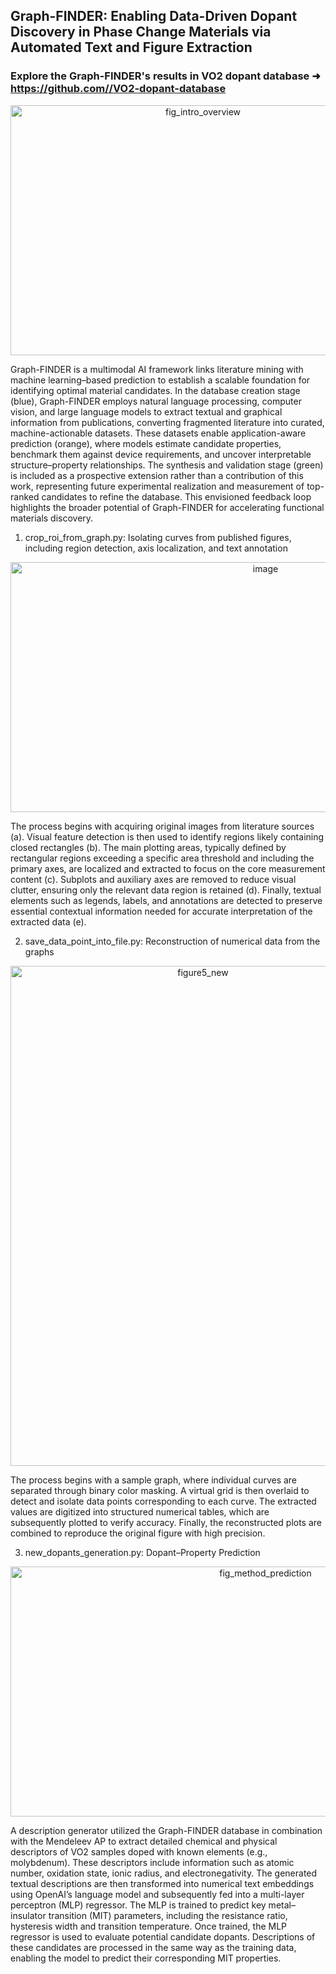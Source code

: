 ## Graph-FINDER: Enabling Data-Driven Dopant Discovery in Phase Change Materials via Automated Text and Figure Extraction

### Explore the Graph-FINDER's results in **VO2 dopant database** ➜ [https://github.com/<owner>/VO2-dopant-database](https://wm355.github.io/GraphFinderDatabase/)

<p align="center">
 <img width="600" height="400" display="center" alt="fig_intro_overview" src="https://github.com/user-attachments/assets/a67a79e6-1033-4d24-9a30-5119747fe35e" />
</p>

Graph-FINDER is a multimodal AI framework links literature mining with machine learning–based prediction to establish a scalable foundation for identifying optimal material candidates. In the database creation stage (blue), Graph-FINDER employs natural language processing, computer vision, and large language models to extract textual and graphical information from publications, converting fragmented literature into curated, machine-actionable datasets. These datasets enable application-aware prediction (orange), where models estimate candidate properties, benchmark them against device requirements, and uncover interpretable structure–property relationships. The synthesis and validation stage (green) is included as a prospective extension rather than a contribution of this work, representing future experimental realization and measurement of top-ranked candidates to refine the database. This envisioned feedback loop highlights the broader potential of Graph-FINDER for accelerating functional materials discovery.


1. crop_roi_from_graph.py: Isolating curves from published figures, including region detection, axis localization, and text annotation
<p align="center">
 <img width="800" height="400" alt="image" src="https://github.com/user-attachments/assets/12572a36-00fa-498d-b897-9a9a3ad85e45" />
</p>


The process begins with acquiring original images from literature sources (a). Visual feature detection is then used to identify regions likely containing closed rectangles (b). The main plotting areas, typically defined by rectangular regions exceeding a specific area threshold and including the primary axes, are localized and extracted to focus on the core measurement content (c). Subplots and auxiliary axes are removed to reduce visual clutter, ensuring only the relevant data region is retained (d). Finally, textual elements such as legends, labels, and annotations are detected to preserve essential contextual information needed for accurate interpretation of the extracted data (e).



2. save_data_point_into_file.py: Reconstruction of numerical data from the graphs
<p align="center">
 <img width="600" height="800" alt="figure5_new" src="https://github.com/user-attachments/assets/003b7399-4aea-4e47-b8c6-48c8490a3c2e" />
</p>


 The process begins with a sample graph, where individual curves are separated through binary color masking. A virtual grid is then overlaid to detect and isolate data points corresponding to each curve. The extracted values are digitized into structured numerical tables, which are subsequently plotted to verify accuracy. Finally, the reconstructed plots are combined to reproduce the original figure with high precision.


3. new_dopants_generation.py: Dopant–Property Prediction
<p align="center">
 <img width="800" height="400" alt="fig_method_prediction" src="https://github.com/user-attachments/assets/7eefa6ff-4e2b-48b6-9012-ccd74444c40b" />
</p>


A description generator utilized the Graph-FINDER database in combination with the Mendeleev AP to extract detailed chemical and physical descriptors of VO2 samples doped with known elements (e.g., molybdenum). These descriptors include information such as atomic number, oxidation state, ionic radius, and electronegativity. The generated textual descriptions are then transformed into numerical text embeddings using OpenAI’s language model and subsequently fed into a multi-layer perceptron (MLP) regressor. The MLP is trained to predict key metal–insulator transition (MIT) parameters, including the resistance ratio, hysteresis width and transition temperature. Once trained, the MLP regressor is used to evaluate potential candidate dopants. Descriptions of these candidates are processed in the same way as the training data, enabling the model to predict their corresponding MIT properties.
